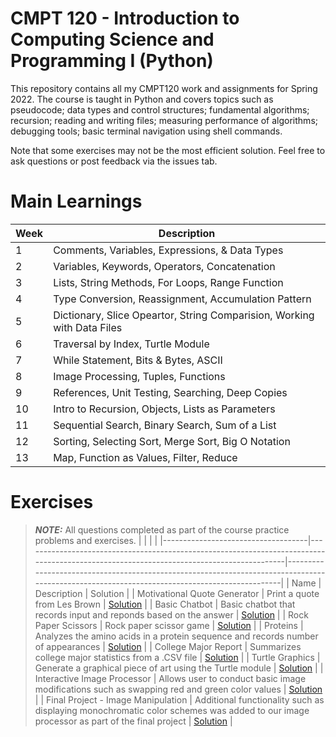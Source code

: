 # CMPT 120 - Introduction to Computing Science and Programming I (Python) 
This repository contains all my CMPT120 work and assignments for Spring 2022. The course is taught in Python and covers topics such as pseudocode; data types and control structures; fundamental algorithms; recursion; reading and writing files; measuring performance of algorithms; debugging tools; basic terminal navigation using shell commands. 

Note that some exercises may not be the most efficient solution. Feel free to ask questions or post feedback via the issues tab.

# Main Learnings
| Week | Description                                                             |
|------|-------------------------------------------------------------------------|
| 1    | Comments, Variables, Expressions, & Data Types                          |
| 2    | Variables, Keywords, Operators, Concatenation                           |
| 3    | Lists, String Methods, For Loops, Range Function                        |
| 4    | Type Conversion, Reassignment, Accumulation Pattern                     |
| 5    | Dictionary, Slice Opeartor, String Comparision, Working with Data Files |
| 6    | Traversal by Index, Turtle Module                                       |
| 7    | While Statement, Bits & Bytes, ASCII                                    |
| 8    | Image Processing, Tuples, Functions                                     |
| 9    | References, Unit Testing, Searching, Deep Copies                        |
| 10   | Intro to Recursion, Objects, Lists as Parameters                        |
| 11   | Sequential Search, Binary Search, Sum of a List                         |
| 12   | Sorting, Selecting Sort, Merge Sort, Big O Notation                     |
| 13   | Map, Function as Values, Filter, Reduce                                 |

# Exercises 
> **_NOTE:_**  All questions completed as part of the course practice problems and exercises.
|                                    |                                                                                                                                         |                                                                                                                                              |
|------------------------------------|-----------------------------------------------------------------------------------------------------------------------------------------|----------------------------------------------------------------------------------------------------------------------------------------------|
| Name                               | Description                                                                                                                             | Solution                                                                                                                                     |
| Motivational Quote Generator       | Print a quote from Les Brown                                                                                                            | [Solution](https://github.com/syw175/cmpt-120/blob/main/Week%201%20-%20Motivational%20Quote%20Generator/Motivational%20Quote%20Generator.py) |
| Basic Chatbot                      | Basic chatbot that records input and reponds based on the answer                                                                        | [Solution](https://github.com/syw175/cmpt-120/tree/main/Week%202%20-%20Basic%20Chatbot)                                                      |
| Rock Paper Scissors                | Rock paper scissor game                                                                                                                 | [Solution](https://github.com/syw175/cmpt-120/blob/main/Week%203%20-%20Rock%20Paper%20Scissors/rockPaperScissors.py)                         |
| Proteins                           | Analyzes the  amino acids in a   protein sequence and records number of appearances                                                     | [Solution](https://github.com/syw175/cmpt-120/tree/main/Week%204%20-Proteins)                                                                |
| College Major Report               | Summarizes college major statistics from a .CSV file                                                                                    | [Solution](https://github.com/syw175/cmpt-120/tree/main/Week%205%20-%20College%20Major%20Report)                                             |
| Turtle Graphics                    | Generate a graphical piece of art using the Turtle module                                                                               | [Solution](https://github.com/syw175/cmpt-120/blob/main/Week%206%20-%20Turtle%20Graphics/Starry%20Skies.py)                                  |
| Interactive Image Processor        | Allows user to conduct basic image modifications such as swapping red and   green color values                                          | [Solution](https://github.com/syw175/cmpt-120/tree/main/Week%209%20-%20Interactive%20Image%20Processor)                                      |
| Final Project - Image Manipulation | Additional functionality such as displaying monochromatic color schemes   was added to our image processor as part of the final project | [Solution](https://github.com/syw175/cmpt-120/tree/main/Final%20Project%20-%20Image%20Manipulation)                                          |
